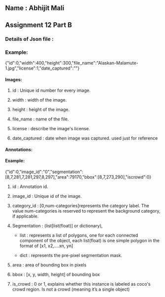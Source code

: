 ## Name : Abhijit Mali
##  Assignment 12 Part B

### Details of Json file :

### Example:

{"id":0,"width":400,"height":300,"file_name":"Alaskan-Malamute-1.jpg","license":1,"date_captured":""}

#### Images:

1. id : Unique id number for every image.

2. width : width of the image.

3. height : height of the image.

4. file_name : name of the file.

5. license : describe the image's license.

6. date_captured : date when image was captured. used just for reference

#### Annotations:

#### Example:

{"id":0,"image_id":"0","segmentation":[8,7,281,7,281,297,8,297],"area":79170,"bbox":[8,7,273,290],"iscrowd":0}

1. id : Annotation id.

2. image_id : Unique id of the image.

3. category_id : [0,num-categories]represents the category label. The value num-categories is reserved to represent the background category, if applicable.

4. Segmentation : (list[list(float)] or dictionary),
 
   * list : represents a list of polygons, one for each connected component of the object, each list(float) is one simple polygon in the format of [x1, x2,....xn, yn]
 
   * dict : represents the pre-pixel segmentation mask.
 
5. area : area of bounding box in pixels

6. bbox : [x, y, width, height] of bounding box

7. is_crowd : 0 or 1, explains whether this instance is labeled as coco's crowd region. Is not a crowd (meaning it’s a single object)
